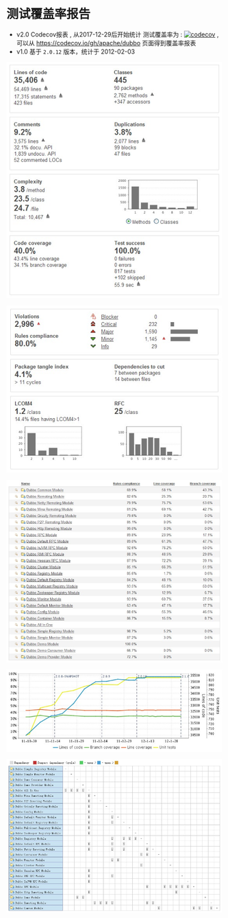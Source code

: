 # 测试覆盖率报告

* v2.0   Codecov报表 , 从2017-12-29后开始统计
  测试覆盖率为 : [![codecov](https://codecov.io/gh/apache/dubbo/branch/master/graph/badge.svg)](https://codecov.io/gh/apache/dubbo) , 可以从 https://codecov.io/gh/apache/dubbo 页面得到覆盖率报表
* v1.0   基于 `2.0.12` 版本，统计于 2012-02-03

![/sources/images/code-quality1.jpg](sources/images/code-quality1.jpg)


![/sources/images/code-quality5.jpg](sources/images/code-quality5.jpg)

![/sources/images/code-coverage.jpg](sources/images/code-coverage.jpg)

![/sources/images/code-tendency.jpg](sources/images/code-tendency.jpg)

![/sources/images/code-dependency.jpg](sources/images/code-dependency.jpg)
